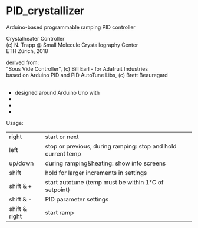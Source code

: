 # PID_crystallizer
Arduino-based programmable ramping PID controller 

Crystalheater Controller<br>
(c) N. Trapp @ Small Molecule Crystallography Center<br>
ETH Zürich, 2018<br>

derived from:<br>
"Sous Vide Controller", (c) Bill Earl - for Adafruit Industries<br>
based on Arduino PID and PID AutoTune Libs, (c) Brett Beauregard<br>
<br>

<p>
<ul>
  <li>designed around Arduino Uno with  </li>
  <li>  </li>
  <li>  </li>
  <li>  </li>
</ul>
</p>

Usage:<br>
<table style="">
  
  <tr>
   <td>right</td><td>start or next</td>
  </tr>
  <tr>   
   <td>left</td><td>stop or previous, during ramping: stop and hold current temp</td>
  </tr>
  <tr>
   <td>up/down</td><td>during ramping&heating: show info screens</td>
  </tr>
  <tr>
   <td>shift</td><td>hold for larger increments in settings</td>
  </tr>
  <tr>
   <td>shift & +</td><td>start autotune (temp must be within 1°C of setpoint)</td>
  </tr>
  <tr>
   <td>shift & -</td><td>PID parameter settings</td>
  </tr>
  <tr>
   <td>shift & right</td><td>start ramp</td>
  </tr>
</table>
